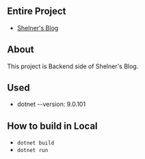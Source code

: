 ## Entire Project
- [Shelner's Blog](https://github.com/sil-co/shelners-blog) 

## About
This project is Backend side of Shelner's Blog.

## Used
- dotnet --version: 9.0.101

## How to build in Local
- `dotnet build`
- `dotnet run`